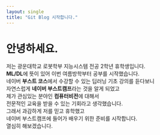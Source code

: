 ```yaml
---
layout: single
title: "Git Blog 시작합니다."
---
```

# 안녕하세요.
저는 광운대학교 로봇학부 지능시스템 전공 2학년 휴학생입니다.<br/>**ML/DL**에 뜻이 있어 이번 여름방학부터 공부를 시작했습니다.<br/>네이버 **부스트 코스**에서 수강할 수 있는 딥러닝 기초 강의를 듣다보니<br/>자연스럽게 **네이버 부스트캠프**라는 것을 알게 되었고<br/> 제가 관심있는 분야인 **컴퓨터비전**에 대해서<br/> 전문적인 교육을 받을  수 있는 기회라고 생각했습니다.<br/> 그래서 과감하게 저를 믿고 휴학했고 <br/>네이버 부스트캠프에 들어가 배우기 위한 준비를 시작합니다.<br/> 열심히 해보겠습니다.